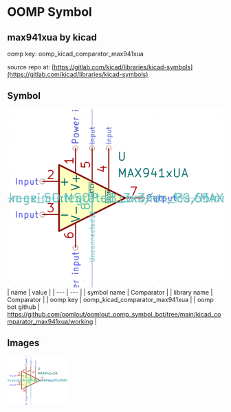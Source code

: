 # OOMP Symbol  
## max941xua  by kicad  
  
oomp key: oomp_kicad_comparator_max941xua  
  
source repo at: [https://gitlab.com/kicad/libraries/kicad-symbols](https://gitlab.com/kicad/libraries/kicad-symbols)  
## Symbol  
  
[![working.png](working_600.png)](working.png)  
| name | value | 
| --- | --- | 
| symbol name | Comparator | 
| library name | Comparator | 
| oomp key | oomp_kicad_comparator_max941xua | 
| oomp bot github | https://github.com/oomlout/oomlout_oomp_symbol_bot/tree/main/kicad_comparator_max941xua/working | 
## Images  
  
[![working.png](working_140.png)](working.png)  
